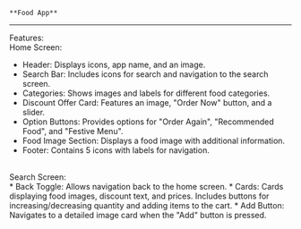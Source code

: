     **Food App**
  ------------------------------------------------------------------------------------------------------------------------------------------------------------------------------
 Features:
 <br>
Home Screen:
<br>
* Header: Displays icons, app name, and an image.
* Search Bar: Includes icons for search and navigation to the search screen.
* Categories: Shows images and labels for different food categories.
* Discount Offer Card: Features an image, "Order Now" button, and a slider.
* Option Buttons: Provides options for "Order Again", "Recommended Food", and "Festive Menu".
* Food Image Section: Displays a food image with additional information.
* Footer: Contains 5 icons with labels for navigation.
<br>
Search Screen:
<br>
* Back Toggle: Allows navigation back to the home screen.
* Cards: Cards displaying food images, discount text, and prices. Includes buttons for increasing/decreasing quantity and adding items to the cart.
* Add Button: Navigates to a detailed image card when the "Add" button is pressed.
<br>

